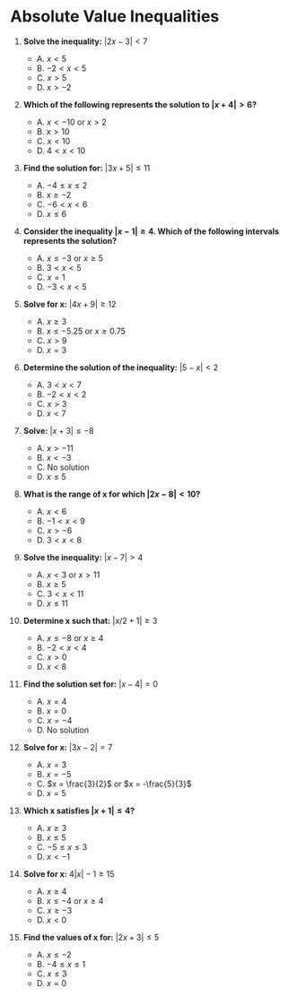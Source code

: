 # Absolute Value Inequalities

1. **Solve the inequality:** $|2x - 3| < 7$
   - A. $x < 5$
   - B. $-2 < x < 5$
   - C. $x > 5$
   - D. $x > -2$

2. **Which of the following represents the solution to $|x + 4| > 6$?**
   - A. $x < -10$ or $x > 2$
   - B. $x > 10$
   - C. $x < 10$
   - D. $4 < x < 10$

3. **Find the solution for:** $|3x + 5| \leq 11$
   - A. $-4 \leq x \leq 2$
   - B. $x \geq -2$
   - C. $-6 < x < 6$
   - D. $x \leq 6$

4. **Consider the inequality $|x - 1| \geq 4$. Which of the following intervals represents the solution?**
   - A. $x \leq -3$ or $x \geq 5$
   - B. $3 < x < 5$
   - C. $x = 1$
   - D. $-3 < x < 5$

5. **Solve for x:** $|4x + 9| \geq 12$
   - A. $x \geq 3$
   - B. $x \leq -5.25$ or $x \geq 0.75$
   - C. $x > 9$
   - D. $x = 3$

6. **Determine the solution of the inequality:** $|5 - x| < 2$
   - A. $3 < x < 7$
   - B. $-2 < x < 2$
   - C. $x > 3$
   - D. $x < 7$

7. **Solve:** $|x + 3| \leq -8$
   - A. $x > -11$
   - B. $x < -3$
   - C. No solution
   - D. $x \leq 5$

8. **What is the range of x for which $|2x - 8| < 10$?**
   - A. $x < 6$
   - B. $-1 < x < 9$
   - C. $x > -6$
   - D. $3 < x < 8$

9. **Solve the inequality:** $|x - 7| > 4$ 
   - A. $x < 3$ or $x > 11$
   - B. $x \geq 5$
   - C. $3 < x < 11$
   - D. $x \leq 11$

10. **Determine x such that:** $|x/2 + 1| \geq 3$
    - A. $x \leq -8$ or $x \geq 4$
    - B. $-2 < x < 4$
    - C. $x > 0$
    - D. $x < 8$

11. **Find the solution set for:** $|x - 4| = 0$
    - A. $x = 4$
    - B. $x = 0$
    - C. $x = -4$
    - D. No solution

12. **Solve for x:** $|3x - 2| = 7$
    - A. $x = 3$
    - B. $x = -5$
    - C. $x = \frac{3}{2}$ or $x = -\frac{5}{3}$
    - D. $x = 5$

13. **Which x satisfies $|x + 1| \leq 4$?**
    - A. $x \geq 3$
    - B. $x \leq 5$
    - C. $-5 \leq x \leq 3$
    - D. $x < -1$

14. **Solve for x:** $4|x| - 1 \geq 15$
    - A. $x \geq 4$
    - B. $x \leq -4$ or $x \geq 4$
    - C. $x \geq -3$
    - D. $x < 0$

15. **Find the values of x for:** $|2x + 3| \leq 5$
    - A. $x \leq -2$
    - B. $-4 \leq x \leq 1$
    - C. $x \leq 3$
    - D. $x = 0$
